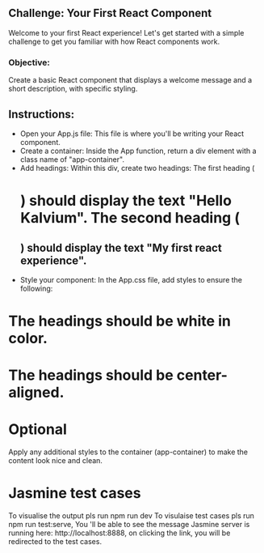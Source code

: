 ## Challenge: Your First React Component
Welcome to your first React experience! Let's get started with a simple challenge to get you familiar with how React components work.

### Objective:
Create a basic React component that displays a welcome message and a short description, with specific styling.

## Instructions:
- Open your App.js file: This file is where you'll be writing your React component.
- Create a container: Inside the App function, return a div element with a class name of "app-container".
- Add headings: Within this div, create two headings:
The first heading (<h1>) should display the text "Hello Kalvium".
The second heading (<h2>) should display the text "My first react experience".
- Style your component:
In the App.css file, add styles to ensure the following:
# The headings should be white in color.
# The headings should be center-aligned.

# Optional
Apply any additional styles to the container (app-container) to make the content look nice and clean.



# Jasmine test cases
To visualise the output pls run npm run dev
To visulaise test cases pls run npm run test:serve, You 'll be able to see the message Jasmine server is running here: http://localhost:8888, on clicking the link, you will be redirected to the test cases.